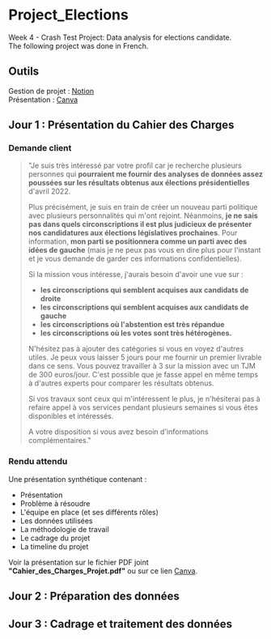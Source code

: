 # Project_Elections
Week 4 - Crash Test Project: Data analysis for elections candidate.  
The following project was done in French.

## Outils
Gestion de projet : [Notion](https://www.notion.so/83fda92127df4fce8f84e8f9be57c895?v=d877e34040724306a937c004052af2d7&pvs=4)  
Présentation : [Canva](https://www.canva.com/design/DAFi_AY_bvs/OP4B5WwwcTtPqCEp9s8pfw/edit?utm_content=DAFi_AY_bvs&utm_campaign=designshare&utm_medium=link2&utm_source=sharebutton)  

## Jour 1 : Présentation du Cahier des Charges

### Demande client

> "Je suis très intéressé par votre profil car je recherche plusieurs personnes qui **pourraient me fournir des analyses de données assez poussées sur les résultats obtenus aux élections présidentielles** d'avril 2022.
> 
> 
> Plus précisément, je suis en train de créer un nouveau parti politique avec plusieurs personnalités qui m'ont rejoint. Néanmoins, **je ne sais pas dans quels circonscriptions il est plus judicieux de présenter nos candidatures aux élections législatives prochaines**. Pour information, **mon parti se positionnera comme un parti avec des idées de gauche** (mais je ne peux pas vous en dire plus pour l'instant et je vous demande de garder ces informations confidentielles).
> 
> Si la mission vous intéresse, j'aurais besoin d'avoir une vue sur :
> 
> - **les circonscriptions qui semblent acquises aux candidats de droite**
> - **les circonscriptions qui semblent acquises aux candidats de gauche**
> - **les circonscriptions où l'abstention est très répandue**
> - **les circonscriptions où les votes sont très hétérogènes.**
> 
> N'hésitez pas à ajouter des catégories si vous en voyez d'autres utiles. Je peux vous laisser 5 jours pour me fournir un premier livrable dans ce sens. Vous pouvez travailler à 3 sur la mission avec un TJM de 300 euros/jour. C'est possible que je fasse appel en même temps à d'autres experts pour comparer les résultats obtenus.
>
> Si vos travaux sont ceux qui m'intéressent le plus, je n'hésiterai pas à refaire appel à vos services pendant plusieurs semaines si vous êtes disponibles et intéressés.
>
> A votre disposition si vous avez besoin d'informations complémentaires."

### Rendu attendu
Une présentation synthétique contenant :
- Présentation
- Problème à résoudre
- L'équipe en place (et ses différents rôles)
- Les données utilisées
- La méthodologie de travail
- Le cadrage du projet
- La timeline du projet

Voir la présentation sur le fichier PDF joint **"Cahier_des_Charges_Projet.pdf"** ou sur ce lien [Canva](https://www.canva.com/design/DAFi_AY_bvs/OP4B5WwwcTtPqCEp9s8pfw/edit?utm_content=DAFi_AY_bvs&utm_campaign=designshare&utm_medium=link2&utm_source=sharebutton).

## Jour 2 : Préparation des données

## Jour 3 : Cadrage et traitement des données
